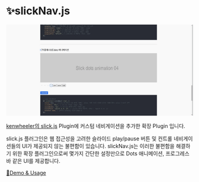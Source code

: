 # ✨slickNav.js

![데모이미지](./images/screen.gif)

[kenwheeler의 slick.js](https://kenwheeler.github.io/slick/) Plugin에 커스텀 네비게이션을 추가한 확장 Plugin 입니다.  
    
slick.js 플러그인은 웹 접근성을 고려한 슬라이드 play/pause 버튼 및 컨트롤 네비게이션들의 UI가 제공되지 않는 불편함이 있습니다. slickNav.js는 이러한 불편함을 해결하기 위한 확장 플러그인으로써 몇가지 간단한 설정만으로 Dots 애니메이션, 프로그레스 바 같은 UI를 제공합니다.

[📃Demo & Usage](http://kyoungsic.coml/projects/plugins/slick_nav)

